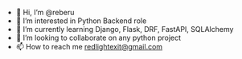 - 👋 Hi, I’m @reberu
- 👀 I’m interested in Python Backend role
- 🌱 I’m currently learning Django, Flask, DRF, FastAPI, SQLAlchemy
- 💞️ I’m looking to collaborate on any python project
- 📫 How to reach me redlightexit@gmail.com

<!---
reberu/reberu is a ✨ special ✨ repository because its `README.md` (this file) appears on your GitHub profile.
You can click the Preview link to take a look at your changes.
--->
